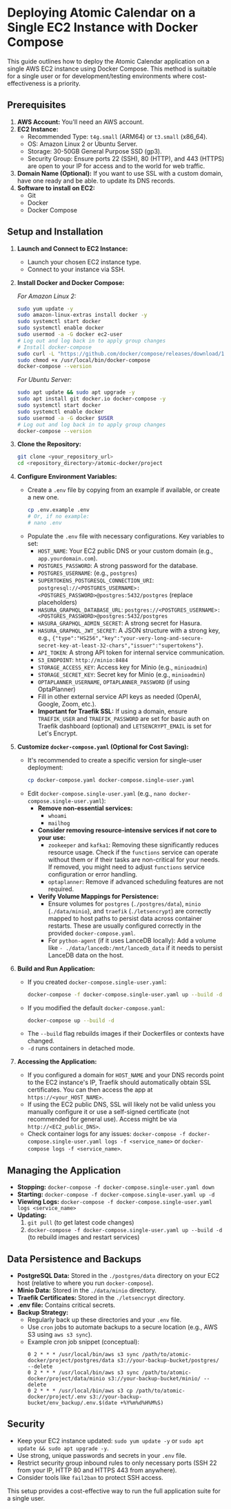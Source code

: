 # Deploying Atomic Calendar on a Single EC2 Instance with Docker Compose

This guide outlines how to deploy the Atomic Calendar application on a single AWS EC2 instance using Docker Compose. This method is suitable for a single user or for development/testing environments where cost-effectiveness is a priority.

## Prerequisites

1.  **AWS Account:** You'll need an AWS account.
2.  **EC2 Instance:**
    *   Recommended Type: `t4g.small` (ARM64) or `t3.small` (x86_64).
    *   OS: Amazon Linux 2 or Ubuntu Server.
    *   Storage: 30-50GB General Purpose SSD (gp3).
    *   Security Group: Ensure ports 22 (SSH), 80 (HTTP), and 443 (HTTPS) are open to your IP for access and to the world for web traffic.
3.  **Domain Name (Optional):** If you want to use SSL with a custom domain, have one ready and be able. to update its DNS records.
4.  **Software to install on EC2:**
    *   Git
    *   Docker
    *   Docker Compose

## Setup and Installation

1.  **Launch and Connect to EC2 Instance:**
    *   Launch your chosen EC2 instance type.
    *   Connect to your instance via SSH.

2.  **Install Docker and Docker Compose:**

    *For Amazon Linux 2:*
    ```bash
    sudo yum update -y
    sudo amazon-linux-extras install docker -y
    sudo systemctl start docker
    sudo systemctl enable docker
    sudo usermod -a -G docker ec2-user
    # Log out and log back in to apply group changes
    # Install docker-compose
    sudo curl -L "https://github.com/docker/compose/releases/download/1.29.2/docker-compose-$(uname -s)-$(uname -m)" -o /usr/local/bin/docker-compose
    sudo chmod +x /usr/local/bin/docker-compose
    docker-compose --version
    ```

    *For Ubuntu Server:*
    ```bash
    sudo apt update && sudo apt upgrade -y
    sudo apt install git docker.io docker-compose -y
    sudo systemctl start docker
    sudo systemctl enable docker
    sudo usermod -a -G docker $USER
    # Log out and log back in to apply group changes
    docker-compose --version
    ```

3.  **Clone the Repository:**
    ```bash
    git clone <your_repository_url>
    cd <repository_directory>/atomic-docker/project
    ```

4.  **Configure Environment Variables:**
    *   Create a `.env` file by copying from an example if available, or create a new one.
        ```bash
        cp .env.example .env
        # Or, if no example:
        # nano .env
        ```
    *   Populate the `.env` file with necessary configurations. Key variables to set:
        *   `HOST_NAME`: Your EC2 public DNS or your custom domain (e.g., `app.yourdomain.com`).
        *   `POSTGRES_PASSWORD`: A strong password for the database.
        *   `POSTGRES_USERNAME`: (e.g., `postgres`)
        *   `SUPERTOKENS_POSTGRESQL_CONNECTION_URI`: `postgresql://<POSTGRES_USERNAME>:<POSTGRES_PASSWORD>@postgres:5432/postgres` (replace placeholders)
        *   `HASURA_GRAPHQL_DATABASE_URL`: `postgres://<POSTGRES_USERNAME>:<POSTGRES_PASSWORD>@postgres:5432/postgres`
        *   `HASURA_GRAPHQL_ADMIN_SECRET`: A strong secret for Hasura.
        *   `HASURA_GRAPHQL_JWT_SECRET`: A JSON structure with a strong key, e.g., `{"type":"HS256","key":"your-very-long-and-secure-secret-key-at-least-32-chars","issuer":"supertokens"}`.
        *   `API_TOKEN`: A strong API token for internal service communication.
        *   `S3_ENDPOINT`: `http://minio:8484`
        *   `STORAGE_ACCESS_KEY`: Access key for Minio (e.g., `minioadmin`)
        *   `STORAGE_SECRET_KEY`: Secret key for Minio (e.g., `minioadmin`)
        *   `OPTAPLANNER_USERNAME`, `OPTAPLANNER_PASSWORD` (if using OptaPlanner)
        *   Fill in other external service API keys as needed (OpenAI, Google, Zoom, etc.).
        *   **Important for Traefik SSL:** If using a domain, ensure `TRAEFIK_USER` and `TRAEFIK_PASSWORD` are set for basic auth on Traefik dashboard (optional) and `LETSENCRYPT_EMAIL` is set for Let's Encrypt.

5.  **Customize `docker-compose.yaml` (Optional for Cost Saving):**
    *   It's recommended to create a specific version for single-user deployment:
        ```bash
        cp docker-compose.yaml docker-compose.single-user.yaml
        ```
    *   Edit `docker-compose.single-user.yaml` (e.g., `nano docker-compose.single-user.yaml`):
        *   **Remove non-essential services:**
            *   `whoami`
            *   `mailhog`
        *   **Consider removing resource-intensive services if not core to your use:**
            *   `zookeeper` and `kafka1`: Removing these significantly reduces resource usage. Check if the `functions` service can operate without them or if their tasks are non-critical for your needs. If removed, you might need to adjust `functions` service configuration or error handling.
            *   `optaplanner`: Remove if advanced scheduling features are not required.
        *   **Verify Volume Mappings for Persistence:**
            *   Ensure volumes for `postgres` (`./postgres/data`), `minio` (`./data/minio`), and `traefik` (`./letsencrypt`) are correctly mapped to host paths to persist data across container restarts. These are usually configured correctly in the provided `docker-compose.yaml`.
            *   For `python-agent` (if it uses LanceDB locally): Add a volume like `- ./data/lancedb:/mnt/lancedb_data` if it needs to persist LanceDB data on the host.

6.  **Build and Run Application:**
    *   If you created `docker-compose.single-user.yaml`:
        ```bash
        docker-compose -f docker-compose.single-user.yaml up --build -d
        ```
    *   If you modified the default `docker-compose.yaml`:
        ```bash
        docker-compose up --build -d
        ```
    *   The `--build` flag rebuilds images if their Dockerfiles or contexts have changed.
    *   `-d` runs containers in detached mode.

7.  **Accessing the Application:**
    *   If you configured a domain for `HOST_NAME` and your DNS records point to the EC2 instance's IP, Traefik should automatically obtain SSL certificates. You can then access the app at `https://<your_HOST_NAME>`.
    *   If using the EC2 public DNS, SSL will likely not be valid unless you manually configure it or use a self-signed certificate (not recommended for general use). Access might be via `http://<EC2_public_DNS>`.
    *   Check container logs for any issues: `docker-compose -f docker-compose.single-user.yaml logs -f <service_name>` or `docker-compose logs -f <service_name>`.

## Managing the Application

*   **Stopping:** `docker-compose -f docker-compose.single-user.yaml down`
*   **Starting:** `docker-compose -f docker-compose.single-user.yaml up -d`
*   **Viewing Logs:** `docker-compose -f docker-compose.single-user.yaml logs <service_name>`
*   **Updating:**
    1.  `git pull` (to get latest code changes)
    2.  `docker-compose -f docker-compose.single-user.yaml up --build -d` (to rebuild images and restart services)

## Data Persistence and Backups

*   **PostgreSQL Data:** Stored in the `./postgres/data` directory on your EC2 host (relative to where you run `docker-compose`).
*   **Minio Data:** Stored in the `./data/minio` directory.
*   **Traefik Certificates:** Stored in the `./letsencrypt` directory.
*   **.env file:** Contains critical secrets.
*   **Backup Strategy:**
    *   Regularly back up these directories and your `.env` file.
    *   Use `cron` jobs to automate backups to a secure location (e.g., AWS S3 using `aws s3 sync`).
    *   Example cron job snippet (conceptual):
        ```cron
        0 2 * * * /usr/local/bin/aws s3 sync /path/to/atomic-docker/project/postgres/data s3://your-backup-bucket/postgres/ --delete
        0 2 * * * /usr/local/bin/aws s3 sync /path/to/atomic-docker/project/data/minio s3://your-backup-bucket/minio/ --delete
        0 2 * * * /usr/local/bin/aws s3 cp /path/to/atomic-docker/project/.env s3://your-backup-bucket/env_backup/.env.$(date +%Y%m%d%H%M%S)
        ```

## Security

*   Keep your EC2 instance updated: `sudo yum update -y` or `sudo apt update && sudo apt upgrade -y`.
*   Use strong, unique passwords and secrets in your `.env` file.
*   Restrict security group inbound rules to only necessary ports (SSH 22 from your IP, HTTP 80 and HTTPS 443 from anywhere).
*   Consider tools like `fail2ban` to protect SSH access.

This setup provides a cost-effective way to run the full application suite for a single user.
